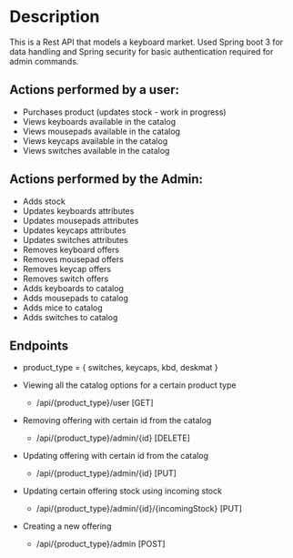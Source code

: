 # Description

This is a Rest API that models a keyboard market. Used Spring boot 3 for data handling and Spring security for basic authentication required for admin commands.

## Actions performed by a user:
- Purchases product (updates stock - work in progress) 
- Views keyboards available in the catalog
- Views mousepads available in the catalog
- Views keycaps available in the catalog
- Views switches available in the catalog

## Actions performed by the Admin:
- Adds stock 
- Updates keyboards attributes
- Updates mousepads attributes
- Updates keycaps attributes
- Updates switches attributes
- Removes keyboard offers
- Removes mousepad offers
- Removes keycap offers
- Removes switch offers
- Adds keyboards to catalog
- Adds mousepads to catalog
- Adds mice to catalog
- Adds switches to catalog

## Endpoints
- product_type = { switches, keycaps, kbd, deskmat }
- Viewing all the catalog options for a certain product type
    - /api/{product_type}/user [GET]

- Removing offering with certain id from the catalog
    - /api/{product_type}/admin/{id} [DELETE]

- Updating offering with certain id from the catalog
    - /api/{product_type}/admin/{id} [PUT]

- Updating certain offering stock using incoming stock
    - /api/{product_type}/admin/{id}/{incomingStock} [PUT]

- Creating a new offering
    - /api/{product_type}/admin [POST]